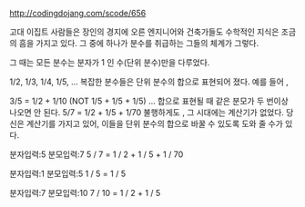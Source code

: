 http://codingdojang.com/scode/656

고대 이집트 사람들은 장인의 경지에 오른 엔지니어와 건축가들도 수학적인 지식은 조금의 흠을 가지고 있다. 그 중에 하나가 분수를 취급하는 그들의 체계가 그렇다.

그 때는 모든 분수는 분자가 1 인 수(단위 분수)만을 다루었다.

1/2, 1/3, 1/4, 1/5, ...
복잡한 분수들은 단위 분수의 합으로 표현되어 졌다.
예를 들어 ,

3/5 = 1/2 + 1/10 (NOT 1/5 + 1/5 + 1/5) ... 합으로 표현될 때 같은 분모가 두 번이상 나오면 안 된다.
5/7 = 1/2 + 1/5 + 1/70
불행하게도 , 그 시대에는 계산기가 없었다.
당신은 계산기를 가지고 있어, 이들을 단위 분수의 합으로 바꿀 수 있도록 도와 줄 수가 있다.

분자입력:5
분모입력:7
5 / 7 = 1 / 2 + 1 / 5 + 1 / 70

분자입력:1
분모입력:5
1 / 5 = 1 / 5

분자입력:7
분모입력:10
7 / 10 = 1 / 2 + 1 / 5
